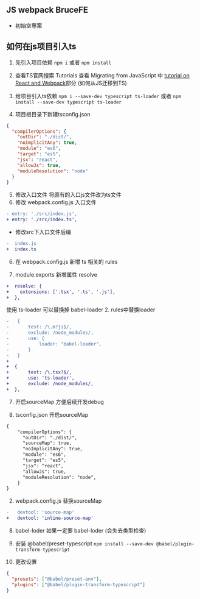 ## JS webpack BruceFE
- 初始空專案

## 如何在js项目引入ts

1. 先引入项目依赖
`npm i` 或者 `npm install`

2. 查看TS官网搜索 Tutorials
查看 Migrating from JavaScript 中 [tutorial on React and Webpack](https://webpack.js.org/guides/typescript/)部分  (如何从JS迁移到TS)


3. 给项目引入ts依赖
`npm i --save-dev typescript ts-loader` 或者 `npm install --save-dev typescript ts-loader`

4. 项目根目录下新建tsconfig.json
``` json
{
  "compilerOptions": {
    "outDir": "./dist/",
    "noImplicitAny": true,
    "module": "es6",
    "target": "es5",
    "jsx": "react",
    "allowJs": true,
    "moduleResolution": "node"
  }
}
```

5. 修改入口文件
将原有的入口js文件改为ts文件
1. 修改 webpack.config.js 入口文件
```diff
- entry: './src/index.js',
+ entry: './src/index.ts',
```

- 修改src下入口文件后缀
``` diff
-  index.js
+  index.ts
```

6. 在 webpack.config.js 新增 ts 相关的 rules

1. module.exports 新增属性 resolve
```diff
+  resolve: {
+    extensions: ['.tsx', '.ts', '.js'],
+  },
```
使用 ts-loader 可以替换掉 babel-loader
2. rules中替换loader
```diff
-   {
-       test: /\.m?js$/,
-       exclude: /node_modules/,
-       use: {
-           loader: "babel-loader",
-       }
-   }
+ 
+  {
+       test: /\.tsx?$/,
+       use: 'ts-loader',
+       exclude: /node_modules/,
+  },
```

7. 开启sourceMap
方便后续开发debug

1. tsconfig.json 开启sourceMap
```diff
{
    "compilerOptions": {
      "outDir": "./dist/",
      "sourceMap": true,
      "noImplicitAny": true,
      "module": "es6",
      "target": "es5",
      "jsx": "react",
      "allowJs": true,
      "moduleResolution": "node",
    }
}
```

2. webpack.config.js 替换sourceMap
```diff
-   devtool: 'source-map'
+   devtool: 'inline-source-map'
```

8. babel-loder
如果一定要 babel-loder (会失去类型检查)
1. 安装 @babel/preset-typescript
`npm install --save-dev @babel/plugin-transform-typescript`

2. 更改设置

```json
{
  "presets": ["@babel/preset-env"],
  "plugins": ["@babel/plugin-transform-typescript"]
}
```

